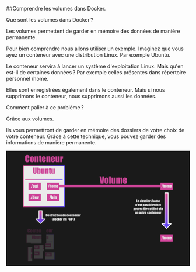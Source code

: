 

##Comprendre les volumes dans Docker.

Que sont les volumes dans Docker ?

Les volumes permettent de garder en mémoire des données de manière permanente.

Pour bien comprendre nous allons utiliser un exemple. Imaginez que vous ayez un conteneur avec une distribution Linux. Par exemple Ubuntu.

Le conteneur servira à lancer un système d'exploitation Linux. Mais qu'en est-il de certaines données ? Par exemple celles présentes dans répertoire personnel /home.

Elles sont enregistrées également dans le conteneur. Mais si nous supprimons le conteneur, nous supprimons aussi les données.

Comment palier à ce problème ?

Grâce aux volumes.

Ils vous permettront de garder en mémoire des dossiers de votre choix de votre conteneur. Grâce à cette technique, vous pouvez garder des informations de manière permanente.

![volume-docker.png](./images/volume-docker.png)




